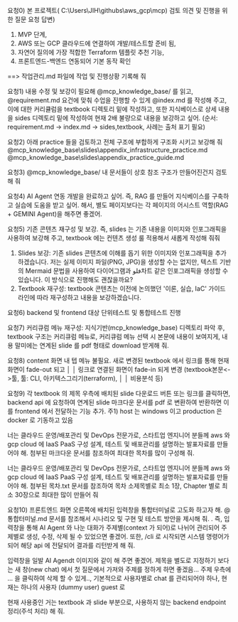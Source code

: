 
요청0) 본 프로젝트( C:\Users\JIH\githubs\aws_gcp\mcp\) 검토 의견 및 진행을 위한 질문 요청
  답변)
  1. MVP 단계,
  2. AWS 또는 GCP 클라우드에 연결하여 개발/테스트할 준비 됨,
  3. 자연어 질의에 가장 적합한 Terraform 템플릿 추천 기능,
  4. 프론트엔드-백엔드 연동되어 기본 동작 확인

  ==> 작업관리.md 파일에 작업 및 진행상황 기록해 줘


요청1) 내용 수정 및 보강이 필요해
  @mcp_knowledge_base/  를 읽고, @requirement.md 요건에 맞춰 수업을 진행할 수 있게 @index.md 를 작성해 주고, 이에 대한 커리큘럼을 textbook 디렉토리 밑에 작성하고, 또한 지식베이스로 상세 내용을 sides 디렉토리 밑에 작성하여 현재 2배 불량으로 내용을 보강하고 싶어. (순서: requirement.md -> index.md -> sides,textbook, 사례는 출처 표기 필요)


요청2) 아래 practice 들을 검토하고 전체 구조에 부합하게 구조화 시키고 보강해 줘 
  @mcp_knowledge_base\slides\appendix_infrastructure_practice.md
  @mcp_knowledge_base\slides\appendix_practice_guide.md

요청3) @mcp_knowledge_base/ 내 문서들이 상호 참조 구조가 만들어진건지 검토해 줘

요청4) AI Agent 연동 개발을 완료하고 싶어. 즉, RAG 를 만들어 지식베이스를 구축하고 실습에 도움을 받고 싶어. 해서, 별도 페이지보다는 각 페이지의 어시스트 역할(RAG + GEMINI Agent)을 해주면 좋겠어.

요청5) 기존 콘텐츠 재구성 및 보강. 즉, slides 는 기존 내용을 이미지와 인포그래픽을 사용하여 보강해 주고, textbook 에는 컨텐츠 생성 룰 적용해서 새롭게 작성해 줘줘

   1. Slides 보강: 기존 slides 콘텐츠에 이해를 돕기 위한 이미지와 인포그래픽을 추가하겠습니다. 저는 실제 이미지 파일(PNG, JPG)을 생성할 수는 없지만, 텍스트
      기반의 Mermaid 문법을 사용하여 다이어그램과 فلو차트 같은 인포그래픽을 생성할 수 있습니다. 이 방식으로 진행해도 괜찮을까요?
   2. Textbook 재구성: textbook 콘텐츠는 이전에 논의했던 '이론, 실습, IaC' 가이드라인에 따라 재구성하고 내용을 보강하겠습니다.

요청6) backend 및 frontend 대상 단위테스트 및 통합테스트 진행 


요청7) 커리큐럼 메뉴 재구성: 지식기반(mcp_knowledge_base) 디렉토리 파악 후, textbook 구조는 커리큐럼 메뉴로, 커리큐럼 메뉴 선택 시 본문에 내용이 보여지게, 내용 말미에는 연계된 slide 를 pdf 형태로 download 받게해 줘. 

요청8) content 화면 내 텝 메뉴 불필요. 새로 변경된 textbook 에서 링크를 통해 현재 화면이 fade-out 되고   │
│    링크로 연결된 화면이 fade-in 되게 변경 (textbook본문<->툴, 툴: CLI, 아키텍스그리기(terraform),    │
│    비용분석 등)  

요청9) 각 textbook 의 제목 우측에 배치된 slide 다운로드 버튼 또는 링크를 클릭하면, backend api 에 요청하여 연계된 slide 마크다운 문서를 pdf 로 변환하여 반환하면 이를 frontend 에서 전달하는 기능 추가. 주1) host 는 windows 이고 production 은 docker 로 기동하고 있음    


너는 클라우드 운영/배포관리 및 DevOps 전문가로, 스타트업 엔지니어 분들께 aws 와 gcp cloud 에 IaaS PaaS 구성 설계, 테스트 및 배포관리를 설명하는 발표자료를 만들어야 해. 첨부된 마크다운 문서를 참조하여 최대한 목차를 많이 구성해 줘. 


너는 클라우드 운영/배포관리 및 DevOps 전문가로, 스타트업 엔지니어 분들께 aws 와 gcp cloud 에 IaaS PaaS 구성 설계, 테스트 및 배포관리를 설명하는 발표자료를 만들어야 해. 첨부된 목차.txt 문서를 참조하여 목차 소제목별로 최소 1장, Chapter 별로 최소 30장으로 최대한 많이 만들어 줘


요청10) 프론트엔드 화면 오른쪽에 배치된 입력창을 통합터미널로 고도화 하고자 해. @통합터미널.md 문서를 참조해서 시나리오 및 구현 및 테스트 방안을 제시해 줘. . 즉, 입력창을 통해 AI Agent 와 나눈 대화가 주제별(context 가 되어)로 나뉘어 관리되어 주제별로 생성, 수정, 삭제 될 수 있었으면 좋겠어. 또한, /cli 로 시작되면 시스템 명령어가 되어 해당 api 에 전달되어 결과를 리턴받게 해 줘. 

입력창을 일발 AI Agendt 이미지와 같이 해 주면 좋겠어. 제목을 별도로 지정하기 보다는 새 창(new chat) 에서 첫 질문에서 가져와 주제를 정하게 하면 좋겠음... 주제 우측에 ... 을 클릭하여 삭제 할 수 있게.., 기본적으로 사용자별로 chat 를 관리되어야 하나, 현재는 하나의 사용자 (dummy user) guest 로 

 현재 사용중인 거는 textbook 과 slide 부분으로, 사용하지 않는 backend endpoint 정리(주석 처리) 해 줘. 